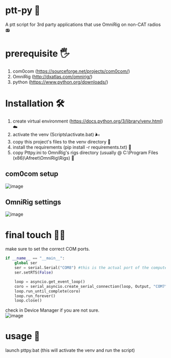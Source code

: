 # ptt-py 🌺
A ptt script for 3rd party applications that use OmniRig on non-CAT radios 📻

# prerequisite 🖐️
1. com0com (https://sourceforge.net/projects/com0com/)
2. OmniRig (http://dxatlas.com/omnirig/)
3. python (https://www.python.org/downloads/)

# Installation 🛠
1. create virtual environment (https://docs.python.org/3/library/venv.html) ☁️
2. activate the venv (Scripts\activate.bat) 🌬️
3. copy this project's files to the venv directory 📑
4. install the requirements (pip install -r requirements.txt) 🧰
5. copy Pttpy.ini to OmniRig's rigs directory (usually @ C:\Program Files (x86)\Afreet\OmniRig\Rigs) 📂

## com0com setup
![image](https://user-images.githubusercontent.com/24712835/142699060-38d166e6-a6da-4b88-a946-c503939074b9.png)

## OmniRig settings
![image](https://user-images.githubusercontent.com/24712835/142699149-1be7c6e8-95b4-41cb-8b21-914affde394f.png)

# final touch 🧙‍♂️
make sure to set the correct COM ports.<br/> 
```python
if __name__ == "__main__":
    global ser
    ser = serial.Serial("COM8") #this is the actual port of the computer-radio interface
    ser.setRTS(False)

    loop = asyncio.get_event_loop()
    coro = serial_asyncio.create_serial_connection(loop, Output, "COM7", baudrate=38400) #this is the virtual port where 3rd party apps send the command
    loop.run_until_complete(coro)
    loop.run_forever()
    loop.close()
```
check in Device Manager if you are not sure.<br/>
![image](https://user-images.githubusercontent.com/24712835/142700304-cbc0b311-84b0-4297-a8ff-70b8d7e2a043.png)

# usage 🚀
launch pttpy.bat (this will activate the venv and run the script)
